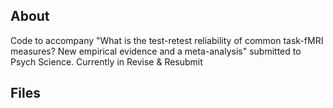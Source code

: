 ## About

Code to accompany "What is the test-retest reliability of common task-fMRI measures? New empirical evidence and a meta-analysis" submitted to Psych Science.
Currently in Revise & Resubmit

## Files

